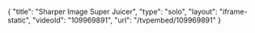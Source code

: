 {
    "title": "Sharper Image Super Juicer",
    "type": "solo",
    "layout": "iframe-static",
    "videoId": "109969891",
    "url": "\/tvpembed\/109969891"
}